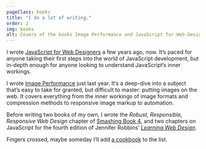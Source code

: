 ```yaml
---
pageClass: books
title: "I do a lot of writing."
order: 2
img: books
alt: Covers of the books Image Performance and JavaScript for Web Designers, side by side.
---
```


I wrote [JavaScript for Web Designers](https://abookapart.com/products/javascript-for-web-designers) a few years ago, now. It’s paced for anyone taking their first steps into the world of JavaScript development, but in-depth enough for anyone looking to understand JavaScript’s inner workings.

I wrote [Image Performance](https://abookapart.com/products/image-performance) just last year. It’s a deep-dive into a subject that’s easy to take for granted, but difficult to master: putting images on the web. It covers everything from the inner workings of image formats and compression methods to responsive image markup to automation.

Before writing two books of my own, I wrote the _Robust, Responsible, Responsive Web Design_ chapter of [Smashing Book 4](https://www.smashingmagazine.com/smashing-book-4-new-perspectives/), and two chapters on JavaScript for the fourth edition of Jennifer Robbins’ _[Learning Web Design](https://www.learningwebdesign.com/)_.

Fingers crossed, maybe someday I’ll add [a cookbook](https://wiltomakesfood.com) to the list.